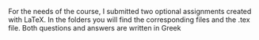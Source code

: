 For the needs of the course, I submitted two optional assignments created with LaTeX. In the folders you will find the corresponding files and the .tex file. Both questions and answers are written in Greek